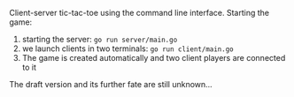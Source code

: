 Client-server tic-tac-toe using the command line interface.
Starting the game:
1) starting the server: ``go run server/main.go``
2) we launch clients in two terminals: ``go run client/main.go``
3) The game is created automatically and two client players are connected to it

The draft version and its further fate are still unknown...